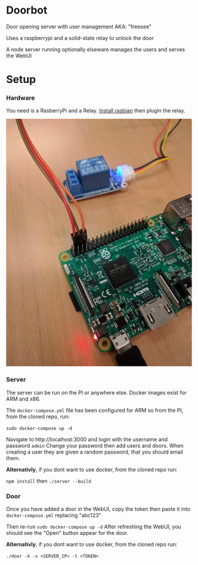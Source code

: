 # Doorbot
Door opening server with user management AKA: "freesee"

Uses a raspberrypi and a solid-state relay to unlock the door

A node server running optionally elseware manages the users and serves the WebUI

# Setup
### Hardware
You need is a RasberryPi and a Relay.
[Install rasbian](https://www.raspberrypi.org/downloads/raspbian/)
then plugin the relay.

![raspberry-pi](https://github.com/Thann/Doorbot/raw/master/docs/images/raspi.jpg)

### Server
The server can be run on the PI or anywhere else. Docker images exist for ARM and x86.

The `docker-compose.yml` file has been configured for ARM so from the PI,
from the cloned repo, run:

`sudo docker-compose up -d`

Navigate to http://localhost:3000 and login with the username and password `admin`
Change your password then add users and doors.
When creating a user they are given a random password, that you should email them.

**Alternativly**, if you dont want to use docker, from the cloned repo run:

`npm install` then `./server --build`

### Door
Once you have added a door in the WebUI,
copy the token then paste it into `docker-compose.yml` replacing "abc123"

Then re-run `sudo docker-compose up -d`
After refreshing the WebUI, you should see the "Open" button appear for the door.

**Alternativly**, if you dont want to use docker, from the cloned repo run:

`./door -k -s <SERVER_IP> -t <TOKEN>`

